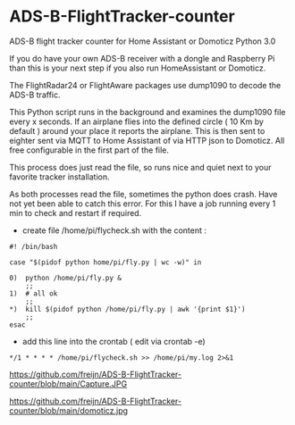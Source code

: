 # ADS-B-FlightTracker-counter
ADS-B  flight tracker counter for Home Assistant or Domoticz  Python 3.0

If you do have your own ADS-B receiver with a dongle and Raspberry Pi than this is your next step 
if you also run HomeAssistant or Domoticz.

The FlightRadar24 or FlightAware packages use dump1090 to decode the ADS-B traffic.

This Python script runs in the background and examines the dump1090 file every x seconds.
If an airplane flies into the defined circle ( 10 Km by default )  around your place it reports the airplane.
This is then sent to eighter sent via MQTT to Home Assistant of via HTTP json to Domoticz.
All free configurable in the first part of the file.

This process does just read the file, so runs nice and quiet next to your favorite tracker installation.

As both processes read the file, sometimes the python does crash. Have not yet been able to catch this error. 
For this I have a job running every 1 min to check and restart if required.


- create file /home/pi/flycheck.sh  with the content :
```
#! /bin/bash

case "$(pidof python home/pi/fly.py | wc -w)" in

0)  python /home/pi/fly.py &
    ;;
1)  # all ok
    ;;
*)  kill $(pidof python /home/pi/fly.py | awk '{print $1}')
    ;;
esac
```

- add this line into the crontab   ( edit via crontab -e)
```
*/1 * * * * /home/pi/flycheck.sh >> /home/pi/my.log 2>&1
```

https://github.com/freijn/ADS-B-FlightTracker-counter/blob/main/Capture.JPG

https://github.com/freijn/ADS-B-FlightTracker-counter/blob/main/domoticz.jpg

